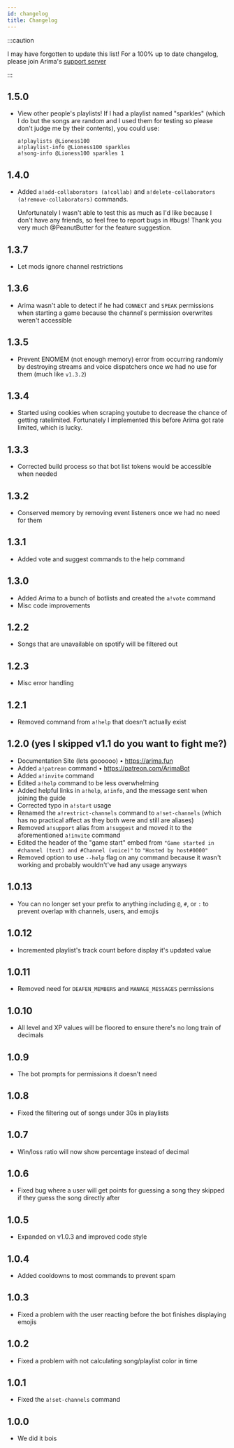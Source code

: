 ```yaml
---
id: changelog
title: Changelog
---
```


:::caution

I may have forgotten to update this list! For a 100% up to date changelog,
please join Arima's
[support server](https://discord.com/api/oauth2/authorize?client_id=809547125397782528&permissions=3492928&scope=bot)

:::

## 1.5.0

- View other people's playlists! If I had a playlist named "sparkles" (which I
  do but the songs are random and I used them for testing so please don't judge
  me by their contents), you could use:

  ```
  a!playlists @Lioness100
  a!playlist-info @Lioness100 sparkles
  a!song-info @Lioness100 sparkles 1
  ```

## 1.4.0

- Added `a!add-collaborators (a!collab)` and
  `a!delete-collaborators (a!remove-collaborators)` commands.

  Unfortunately I wasn't able to test this as much as I'd like because I don't
  have any friends, so feel free to report bugs in #bugs! Thank you very much
  @PeanutButter for the feature suggestion.

## 1.3.7

- Let mods ignore channel restrictions

## 1.3.6

- Arima wasn't able to detect if he had `CONNECT` and `SPEAK` permissions when
  starting a game because the channel's permission overwrites weren't accessible

## 1.3.5

- Prevent ENOMEM (not enough memory) error from occurring randomly by destroying
  streams and voice dispatchers once we had no use for them (much like `v1.3.2`)

## 1.3.4

- Started using cookies when scraping youtube to decrease the chance of getting
  ratelimited. Fortunately I implemented this before Arima got rate limited,
  which is lucky.

## 1.3.3

- Corrected build process so that bot list tokens would be accessible when
  needed

## 1.3.2

- Conserved memory by removing event listeners once we had no need for them

## 1.3.1

- Added vote and suggest commands to the help command

## 1.3.0

- Added Arima to a bunch of botlists and created the `a!vote` command
- Misc code improvements

## 1.2.2

- Songs that are unavailable on spotify will be filtered out

## 1.2.3

- Misc error handling

## 1.2.1

- Removed command from `a!help` that doesn't actually exist

## 1.2.0 (yes I skipped v1.1 do you want to fight me?)

- Documentation Site (lets goooooo) • https://arima.fun
- Added `a!patreon` command • https://patreon.com/ArimaBot
- Added `a!invite` command
- Edited `a!help` command to be less overwhelming
- Added helpful links in `a!help`, `a!info`, and the message sent when joining
  the guide
- Corrected typo in `a!start` usage
- Renamed the `a!restrict-channels` command to `a!set-channels` (which has no
  practical affect as they both were and still are aliases)
- Removed `a!support` alias from `a!suggest` and moved it to the aforementioned
  `a!invite` command
- Edited the header of the "game start" embed from
  `"Game started in #channel (text) and #Channel (voice)"` to
  `"Hosted by host#0000"`
- Removed option to use `--help` flag on any command because it wasn't working
  and probably wouldn't've had any usage anyways

## 1.0.13

- You can no longer set your prefix to anything including `@`, `#`, or `:` to
  prevent overlap with channels, users, and emojis

## 1.0.12

- Incremented playlist's track count before display it's updated value

## 1.0.11

- Removed need for `DEAFEN_MEMBERS` and `MANAGE_MESSAGES` permissions

## 1.0.10

- All level and XP values will be floored to ensure there's no long train of
  decimals

## 1.0.9

- The bot prompts for permissions it doesn't need

## 1.0.8

- Fixed the filtering out of songs under 30s in playlists

## 1.0.7

- Win/loss ratio will now show percentage instead of decimal

## 1.0.6

- Fixed bug where a user will get points for guessing a song they skipped if
  they guess the song directly after

## 1.0.5

- Expanded on v1.0.3 and improved code style

## 1.0.4

- Added cooldowns to most commands to prevent spam

## 1.0.3

- Fixed a problem with the user reacting before the bot finishes displaying
  emojis

## 1.0.2

- Fixed a problem with not calculating song/playlist color in time

## 1.0.1

- Fixed the `a!set-channels` command

## 1.0.0

- We did it bois
